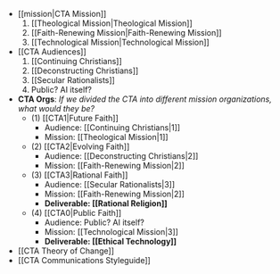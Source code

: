- [[mission|CTA Mission]]
	1. [[Theological Mission|Theological Mission]]
	2. [[Faith-Renewing Mission|Faith-Renewing Mission]]
	3. [[Technological Mission|Technological Mission]]
- [[CTA Audiences]]
	1. [[Continuing Christians]]
	2. [[Deconstructing Christians]]
	3. [[Secular Rationalists]]
	4. Public? AI itself?
- **CTA Orgs**: *If we divided the CTA into different mission organizations, what would they be?*
	- (1) [[CTA1|Future Faith]]
		- Audience: [[Continuing Christians|1]] 
		- Mission: [[Theological Mission|1]]
	- (2) [[CTA2|Evolving Faith]]
		- Audience: [[Deconstructing Christians|2]]
		- Mission: [[Faith-Renewing Mission|2]]
	-  (3) [[CTA3|Rational Faith]]
		- Audience: [[Secular Rationalists|3]]
		- Mission: [[Faith-Renewing Mission|2]]
		- **Deliverable: [[Rational Religion]]**
	- (4) [[CTA0|Public Faith]]
		- Audience: Public? AI itself?
		- Mission: [[Technological Mission|3]]
		- **Deliverable: [[Ethical Technology]]**
- [[CTA Theory of Change]]
- [[CTA Communications Styleguide]]
